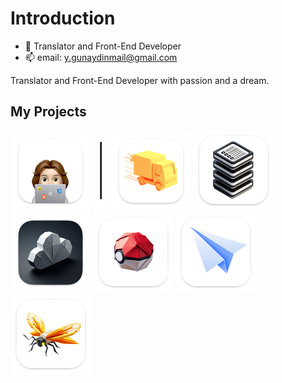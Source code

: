 # Introduction
  
  - 🔭 Translator and Front-End Developer
  - 📫 email: y.gunaydinmail@gmail.com

Translator and Front-End Developer with passion and a dream.

## My Projects
[<img src="Portfolio_logo.png" alt="Portfolio" width="128"/>](https://github.com/yasingunaydiin/portfolio)
[<img src="Seperator_icon.png" alt="Seperator" width="25"/>](https://youtu.be/dQw4w9WgXcQ?si=iNdBAAgmzfqqN4zE)
[<img src="Yukilanlari_logo.png" alt="Yukilanlari" width="128"/>](https://github.com/yasingunaydiin/yukilanlari)
[<img src="actionslist_logo.png" alt="actionsList" width="128"/>](https://github.com/yasingunaydiin/actionslist)
[<img src="YagmurBulutIzleyici_logo.png" alt="Yagmur Bulut Izleyici" width="128"/>](https://github.com/yasingunaydiin/rain-cloud-tracker)
[<img src="ProgressionDex_logo.png" alt="ProgressionDex" width="128"/>](https://github.com/yasingunaydiin/progressiondex)
[<img src="RegExorcist_mac.png" alt="RegExorcist" width="128"/>](https://github.com/yasingunaydiin/regexorcist)
[<img src="Illumicheck_mac.png" alt="Illumicheck" width="128"/>](https://github.com/yasingunaydiin/illumicheck)


